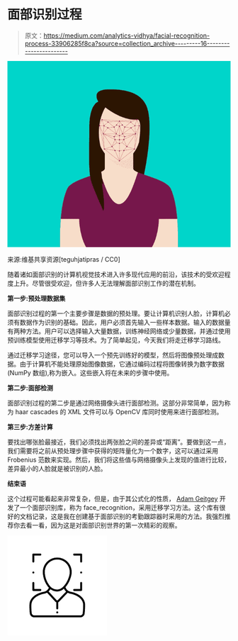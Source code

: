 # 面部识别过程

> 原文：<https://medium.com/analytics-vidhya/facial-recognition-process-33906285f8ca?source=collection_archive---------16----------------------->

![](img/c33bf33475933c4a5f453b5c5f13a429.png)

来源:维基共享资源[teguhjatipras / CC0]

随着诸如面部识别的计算机视觉技术进入许多现代应用的前沿，该技术的受欢迎程度上升。尽管很受欢迎，但许多人无法理解面部识别工作的潜在机制。

**第一步:预处理数据集**

面部识别过程的第一个主要步骤是数据的预处理。要让计算机识别人脸，计算机必须有数据作为识别的基础。因此，用户必须首先输入一些样本数据。输入的数据量有两种方法。用户可以选择输入大量数据，训练神经网络或少量数据，并通过使用预训练模型使用迁移学习等技术。为了简单起见，今天我们将走迁移学习路线。

通过迁移学习途径，您可以导入一个预先训练好的模型，然后将图像预处理成数据。由于计算机不能处理原始图像数据，它通过编码过程将图像转换为数字数据(NumPy 数组),称为嵌入。这些嵌入将在未来的步骤中使用。

**第二步:面部检测**

面部识别过程的第二步是通过网络摄像头进行面部检测。这部分非常简单，因为称为 haar cascades 的 XML 文件可以与 OpenCV 库同时使用来进行面部检测。

**第三步:方差计算**

要找出哪张脸最接近，我们必须找出两张脸之间的差异或“距离”。要做到这一点，我们需要将之前从预处理步骤中获得的矩阵量化为一个数字，这可以通过采用 Frobenius 范数来实现。然后，我们将这些值与网络摄像头上发现的值进行比较，差异最小的人脸就是被识别的人脸。

**结束语**

这个过程可能看起来非常复杂，但是，由于其公式化的性质， [Adam Geitgey](https://medium.com/u/ba4c55e4aa3d?source=post_page-----33906285f8ca--------------------------------) 开发了一个面部识别库，称为 face_recognition，采用迁移学习方法。这个库有很好的文档记录，这是我在创建基于面部识别的考勤跟踪器时采用的方法。我强烈推荐你去看一看，因为这是对面部识别世界的第一次精彩的观察。

![](img/392b13944bb31f65e8ed1adb3f58a38b.png)